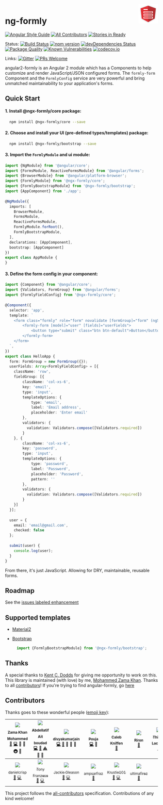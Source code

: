 <img src="https://raw.githubusercontent.com/formly-js/angular-formly/master/other/logo/angular-formly-logo-64px.png" alt="angular-formly logo" title="angular-formly" align="right" width="64" height="64" />

# ng-formly
[![Angular Style Guide](https://mgechev.github.io/angular2-style-guide/images/badge.svg)](https://angular.io/styleguide)
[![All Contributors](https://img.shields.io/badge/all_contributors-13-orange.svg?style=flat-square)](#contributors)
[![Stories in Ready](https://badge.waffle.io/formly-js/ng-formly.png?label=ready&title=Ready)](https://waffle.io/formly-js/ng-formly)

Status:
[![Build Status](https://travis-ci.org/formly-js/ng-formly.svg?branch=master)](https://travis-ci.org/formly-js/ng-formly)
[![npm version](https://badge.fury.io/js/ng-formly.svg)](https://badge.fury.io/js/ng-formly)
[![devDependencies Status](https://david-dm.org/formly-js/ng-formly/dev-status.svg)](https://david-dm.org/formly-js/ng-formly?type=dev)
[![Package Quality](http://npm.packagequality.com/shield/ng-formly.png)](http://packagequality.com/#?package=ng-formly)
[![Known Vulnerabilities](https://snyk.io/test/github/formly-js/ng-formly/badge.svg)](https://snyk.io/test/github/formly-js/ng-formly)
[![codecov.io](http://codecov.io/github/formly-js/ng-formly/coverage.svg?branch=master)](http://codecov.io/github/formly-js/ng-formly?branch=master)

Links:
[![Gitter](https://badges.gitter.im/formly-js/angular2-formly.svg)](https://gitter.im/formly-js/angular2-formly?utm_source=badge&utm_medium=badge&utm_campaign=pr-badge)
[![PRs Welcome](https://img.shields.io/badge/PRs-welcome-brightgreen.svg?style=flat-square)](http://makeapullrequest.com)


angular2-formly is an Angular 2 module which has a Components to help customize and render JavaScript/JSON configured forms.
The `formly-form` Component and the `FormlyConfig` service are very powerful and bring unmatched maintainability to your
application's forms.

## Quick Start

#### 1. Install @ngx-formly/core package:
```bash
  npm install @ngx-formly/core --save
```

#### 2. Choose and install your UI (pre-defined types/templates) package:
```bash
  npm install @ngx-formly/bootstrap --save
```

#### 3. Import the `FormlyModule` and ui module:

```ts
import {NgModule} from '@angular/core';
import {FormsModule, ReactiveFormsModule} from '@angular/forms';
import {BrowserModule} from '@angular/platform-browser';
import {FormlyModule} from '@ngx-formly/core';
import {FormlyBootstrapModule} from '@ngx-formly/bootstrap';
import {AppComponent} from './app';

@NgModule({
  imports: [
    BrowserModule,
    FormsModule,
    ReactiveFormsModule,
    FormlyModule.forRoot(),
    FormlyBootstrapModule,
  ],
  declarations: [AppComponent],
  bootstrap: [AppComponent]
})
export class AppModule {
}
```

#### 3. Define the form config in your component:

```ts
import {Component} from '@angular/core';
import {Validators, FormGroup} from '@angular/forms';
import {FormlyFieldConfig} from '@ngx-formly/core';

@Component({
  selector: 'app',
  template: `
    <form class="formly" role="form" novalidate [formGroup]="form" (ngSubmit)="submit(user)">
        <formly-form [model]="user" [fields]="userFields">
            <button type="submit" class="btn btn-default">Button</button>
        </formly-form>
    </form>
  `,
})
export class HelloApp {
  form: FormGroup = new FormGroup({});
  userFields: Array<FormlyFieldConfig> = [{
    className: 'row',
    fieldGroup: [{
        className: 'col-xs-6',
        key: 'email',
        type: 'input',
        templateOptions: {
            type: 'email',
            label: 'Email address',
            placeholder: 'Enter email'
        },
        validators: {
          validation: Validators.compose([Validators.required])
        }
    }, {
        className: 'col-xs-6',
        key: 'password',
        type: 'input',
        templateOptions: {
            type: 'password',
            label: 'Password',
            placeholder: 'Password',
            pattern: ''
        },
        validators: {
          validation: Validators.compose([Validators.required])
        }
    }]
  }];

  user = {
    email: 'email@gmail.com',
    checked: false
  };

  submit(user) {
    console.log(user);
  }
}
```

From there, it's just JavaScript. Allowing for DRY, maintainable, reusable forms.

## Roadmap

See the [issues labeled enhancement](https://github.com/formly-js/angular2-formly/labels/enhancement)

## Supported templates

 - [Material2](https://github.com/formly-js/ng-formly/issues/335)

 - [Bootstrap](https://github.com/formly-js/ng-formly/tree/master/src/ui-bootstrap)
    ```ts
      import {FormlyBootstrapModule} from '@ngx-formly/bootstrap';
    ```

## Thanks

A special thanks to [Kent C. Dodds](https://twitter.com/kentcdodds) for giving me opportunity to work on this.
This library is maintained (with love) by me, [Mohammed Zama Khan](https://twitter.com/mohamedzamakhan).
Thanks to all [contributors](https://github.com/formly-js/angular2-formly/graphs/contributors)!
If you're trying to find angular-formly, go [here](https://github.com/formly-js/angular-formly)

## Contributors

Thanks goes to these wonderful people ([emoji key](https://github.com/kentcdodds/all-contributors#emoji-key)):

<!-- ALL-CONTRIBUTORS-LIST:START - Do not remove or modify this section -->
| [<img src="https://avatars.githubusercontent.com/u/2327532?v=3" width="100px;"/><br /><sub>Zama Khan Mohammed</sub>](https://www.linkedin.com/in/mohammedzamakhan)<br />[📖](https://github.com/formly-js/ng-formly/commits?author=mohammedzamakhan) [💻](https://github.com/formly-js/ng-formly/commits?author=mohammedzamakhan) 👀 💁 🚇 🔧 | [<img src="https://avatars.githubusercontent.com/u/1753742?v=3" width="100px;"/><br /><sub>Abdellatif Ait boudad</sub>](https://github.com/aitboudad)<br />[💻](https://github.com/formly-js/ng-formly/commits?author=aitboudad) [📖](https://github.com/formly-js/ng-formly/commits?author=aitboudad) [⚠️](https://github.com/formly-js/ng-formly/commits?author=aitboudad) 👀 💁 | [<img src="https://avatars.githubusercontent.com/u/2039134?v=3" width="100px;"/><br /><sub>divyakumarjain</sub>](https://github.com/divyakumarjain)<br />[💻](https://github.com/formly-js/ng-formly/commits?author=divyakumarjain) [📖](https://github.com/formly-js/ng-formly/commits?author=divyakumarjain) 🔌 👀 💁 | [<img src="https://avatars.githubusercontent.com/u/2385144?v=3" width="100px;"/><br /><sub>Pouja</sub>](https://github.com/Pouja)<br />[💻](https://github.com/formly-js/ng-formly/commits?author=Pouja) 👀 | [<img src="https://avatars.githubusercontent.com/u/464895?v=3" width="100px;"/><br /><sub>Caleb Kniffen</sub>](http://twitter.com/ckniffty)<br />[🐛](https://github.com/formly-js/ng-formly/issues?q=author%3Ackniffen) | [<img src="https://avatars.githubusercontent.com/u/5145523?v=3" width="100px;"/><br /><sub>Riron</sub>](https://github.com/Riron)<br />[🐛](https://github.com/formly-js/ng-formly/issues?q=author%3ARiron) | [<img src="https://avatars.githubusercontent.com/u/645187?v=3" width="100px;"/><br /><sub>Thiago Lacerda</sub>](https://github.com/thiagogjt)<br />[🐛](https://github.com/formly-js/ng-formly/issues?q=author%3Athiagogjt) |
| :---: | :---: | :---: | :---: | :---: | :---: | :---: |
| [<img src="https://avatars.githubusercontent.com/u/1104814?v=3" width="100px;"/><br /><sub>danielcrisp</sub>](https://github.com/danielcrisp)<br />[🐛](https://github.com/formly-js/ng-formly/issues?q=author%3Adanielcrisp) [💻](https://github.com/formly-js/ng-formly/commits?author=danielcrisp) | [<img src="https://avatars.githubusercontent.com/u/7455769?v=3" width="100px;"/><br /><sub>Tony Franzese</sub>](https://github.com/franzeal)<br />[🐛](https://github.com/formly-js/ng-formly/issues?q=author%3Afranzeal) [💻](https://github.com/formly-js/ng-formly/commits?author=franzeal) | [<img src="https://avatars.githubusercontent.com/u/1319151?v=3" width="100px;"/><br /><sub>Jackie Gleason</sub>](http://JackieRGleason.com)<br />[🐛](https://github.com/formly-js/ng-formly/issues?q=author%3Ajrgleason) [💻](https://github.com/formly-js/ng-formly/commits?author=jrgleason) | [<img src="https://avatars.githubusercontent.com/u/23452573?v=3" width="100px;"/><br /><sub>ampsarfraz</sub>](https://github.com/ampsarfraz)<br />[🐛](https://github.com/formly-js/ng-formly/issues?q=author%3Aampsarfraz) | [<img src="https://avatars.githubusercontent.com/u/1636728?v=3" width="100px;"/><br /><sub>Krustie101</sub>](https://github.com/Krustie101)<br />[🐛](https://github.com/formly-js/ng-formly/issues?q=author%3AKrustie101) [💻](https://github.com/formly-js/ng-formly/commits?author=Krustie101) | [<img src="https://avatars.githubusercontent.com/u/21162369?v=3" width="100px;"/><br /><sub>ultimafirez</sub>](https://github.com/ultimafirez)<br />[🐛](https://github.com/formly-js/ng-formly/issues?q=author%3Aultimafirez) |
<!-- ALL-CONTRIBUTORS-LIST:END -->

This project follows the [all-contributors](https://github.com/kentcdodds/all-contributors) specification. Contributions of any kind welcome!
